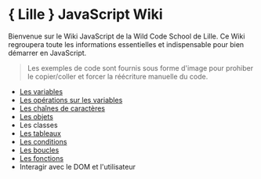 # { Lille } JavaScript Wiki

Bienvenue sur le Wiki JavaScript de la Wild Code School de Lille. Ce Wiki regroupera toute les informations essentielles et indispensable pour bien démarrer en JavaScript.

> Les exemples de code sont fournis sous forme d'image pour prohiber le copier/coller et forcer la réécriture manuelle du code.

* [Les variables](https://github.com/TresorDeKelloggS/Lille_JavaScript_Wiki/blob/master/md/variables/Les_Variables.md)
* [Les opérations sur les variables](https://github.com/TresorDeKelloggS/Lille_JavaScript_Wiki/blob/master/md/operation/Les_operations_sur_les_variables.md)
* [Les chaînes de caractères](https://github.com/TresorDeKelloggS/Lille_JavaScript_Wiki/blob/master/md/strings/Les_chaines_de_characteres.md)
* [Les objets](https://github.com/TresorDeKelloggS/Lille_JavaScript_Wiki/blob/master/md/objects/Les_objets.md)
* Les classes
* [Les tableaux](https://github.com/TresorDeKelloggS/Lille_JavaScript_Wiki/blob/master/md/tabs/Les_tableaux.md)
* [Les conditions](https://github.com/TresorDeKelloggS/Lille_JavaScript_Wiki/blob/master/md/conditions/Les_conditions.md)
* [Les boucles](https://github.com/TresorDeKelloggS/Lille_JavaScript_Wiki/blob/master/md/loops/Les_boucles.md)
* [Les fonctions](https://github.com/TresorDeKelloggS/Lille_JavaScript_Wiki/blob/master/md/functions/Les_fonctions.md)
* Interagir avec le DOM et l'utilisateur
